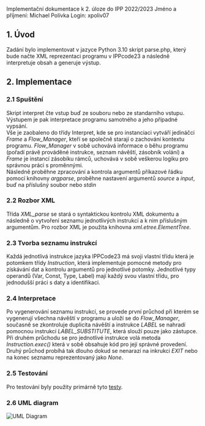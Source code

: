 Implementační dokumentace k 2. úloze do IPP 2022/2023 
Jméno a příjmení: Michael Polívka 
Login: xpoliv07

## 1. Úvod

Zadání bylo implementovat v jazyce Python 3.10 skript parse.php, který bude načte XML reprezentaci programu v IPPcode23 a následně interpretuje obsah a generuje výstup.

## 2. Implementace

### 2.1 Spuštění
Skript interpret čte vstup buď ze souboru nebo ze standarního vstupu. Výstupem je pak interpretace programu samotného a jeho případné vypsání.  
Vše je zaobaleno do třídy Interpret, kde se pro instanciaci vytváří jedináčci _Frame_ a _Flow\_Manager_, kteří se společně starají o zachování kontextu programu. 
_Flow\_Manager_ v sobě uchovává informace o běhu programu (pořadí právě prováděné instrukce, seznam návěští, zásobník volání) a _Frame_ je instancí zásobíku rámců, uchovává v sobě veškerou logiku pro správnou práci s proměnnými.  
Následně proběhne zpracování a kontrola argumentů příkazové řádku pomocí knihovny _argparse_, proběhne nastavení argumentů _source_ a _input_, buď na příslušný soubor nebo _stdin_
### 2.2 Rozbor XML
Třída _XML\_parse_ se stará o syntaktickou kontrolu XML dokumentu a následně o vytvoření seznamu jednotlivých instrukcí a k nim příslušným argumentům. Pro rozbor XML je použita knihovna _xml.etree.ElementTree_.

### 2.3 Tvorba seznamu instrukcí
Každá jednotlivá instrukce jazyka IPPCode23 má svoji vlastní třídu která je potomkem třídy _Instruction_, která implementuje pomocné metody pro získávání dat a kontrolu argumentů pro jednotlivé potomky. Jednotlivé typy operandů (Var, Const, Type, Label) mají každý svou vlastní třídu, pro jednodušší práci s daty a identifikaci.

### 2.4 Interpretace 
Po vygenerování seznamu instrukcí, se provede první průchod při kterém se vygenerují všechna návěští v programu a uloží se do _Flow_Manager_, současně se zkontroluje duplicita návěští a instrukce _LABEL_ se nahradí pomocnou instrukcí _LABEL\_SUBSTITUTE_, která slouží pouze jako zástupce.
Při druhém průchodu se pro jednotlivé instrukce volá metoda _Instruction.exec()_ která v sobě obsahuje kód pro její správné provedení. Druhý průchod probíhá tak dlouho dokud se nenarazí na inkrukci _EXIT_ nebo na konec seznamu reprezentovaný jako _None_.

### 2.5 Testování
Pro testování byly použity primárně tyto [testy](https://github.com/Nevoral-Leos/IPP_interpret-only_test_2023).
### 2.6 UML diagram
![UML Diagram](./classes.png)
